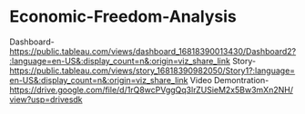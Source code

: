 # Economic-Freedom-Analysis


Dashboard-https://public.tableau.com/views/dashboard_16818390013430/Dashboard2?:language=en-US&:display_count=n&:origin=viz_share_link
Story-https://public.tableau.com/views/story_16818390982050/Story1?:language=en-US&:display_count=n&:origin=viz_share_link
Video Demontration-https://drive.google.com/file/d/1rQ8wcPVggQq3lrZUSieM2x5Bw3mXn2NH/view?usp=drivesdk

